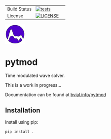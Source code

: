 


|  |  | |
|-----------|-----------------|-----------------|
| Build Status | [![tests](https://img.shields.io/github/actions/workflow/status/benvial/pytmod/test.yml?label=tests&style=for-the-badge)](https://github.com/benvial/pytmod/actions) | |
| License | [![LICENSE](https://img.shields.io/badge/license-GPLv3-blue?color=aec2ff&logo=open-access&logoColor=aec2ff&style=for-the-badge)](https://github.com/benvial/pytmod/blob/main/LICENSE.txt) | |



![](doc/_static/pytmod-small.png)


# pytmod

Time modulated wave solver. 

This is a work in progress...

Documentation can be found at [bvial.info/pytmod](https://bvial.info/pytmod)


## Installation

Install using pip:

```bash
pip install .
```
